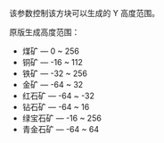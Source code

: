 该参数控制该方块可以生成的 Y 高度范围。

原版生成高度范围：
* 煤矿 — 0 ~ 256
* 铜矿 — -16 ~ 112
* 铁矿 — -32 ~ 256
* 金矿 — -64 ~ 32
* 红石矿 — -64 ~ -32
* 钻石矿 — -64 ~ 16
* 绿宝石矿 — -16 ~ 256
* 青金石矿 — -64 ~ 64